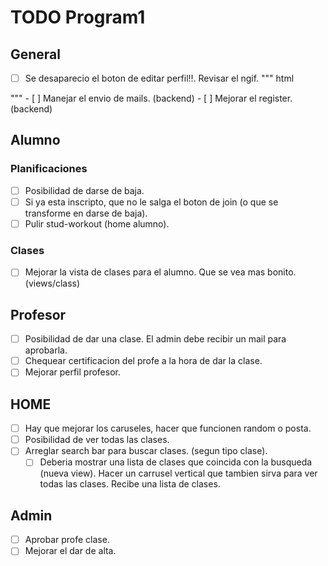 # TODO Program1

## General

- [ ] Se desaparecio el boton de editar perfil!!. Revisar el ngif.
""" html
<app-navbar></app-navbar>
<div class="container">
    <div class="d-flex flex-column align-items-center mb-2">
        <app-profile-picture [image]="'../../assets/default-profile-picture.jpeg'" [name]="profileName"></app-profile-picture>
        <app-edit-profile-btn *ngIf="currentUser == profileId"></app-edit-profile-btn>
    </div>
    <div class="d-flex justify-content-between mb-4">
        <app-profile-stats-box [label]="'Height'" [number]="height"></app-profile-stats-box>
        <app-profile-stats-box [label]="'Weight'" [number]="weight"></app-profile-stats-box>
        <app-profile-stats-box [label]="'Age'" [number]="age"></app-profile-stats-box>
      </div>
    <div class="d-flex flex-column mb-4">
        <app-account-info></app-account-info>
    </div>
    <div class="d-flex flex-column mb-4">
        <app-notifications-box></app-notifications-box>
    </div>
    <app-navbar-responsive></app-navbar-responsive>
</div>
"""
- [ ] Manejar el envio de mails. (backend)
- [ ] Mejorar el register. (backend)

## Alumno

### Planificaciones

- [ ] Posibilidad de darse de baja.
- [ ] Si ya esta inscripto, que no le salga el boton de join (o que se transforme en darse de baja).
- [ ] Pulir stud-workout (home alumno).

### Clases

- [ ] Mejorar la vista de clases para el alumno. Que se vea mas bonito. (views/class)

## Profesor

- [ ] Posibilidad de dar una clase. El admin debe recibir un mail para aprobarla.
- [ ] Chequear certificacion del profe a la hora de dar la clase.
- [ ] Mejorar perfil profesor.

## HOME

- [ ] Hay que mejorar los caruseles, hacer que funcionen random o posta.
- [ ] Posibilidad de ver todas las clases.
- [ ] Arreglar search bar para buscar clases. (segun tipo clase).
  - [ ] Deberia mostrar una lista de clases que coincida con la busqueda (nueva view). Hacer un carrusel vertical que tambien sirva para ver todas las clases. Recibe una lista de clases.

## Admin

- [ ] Aprobar profe clase.
- [ ] Mejorar el dar de alta.